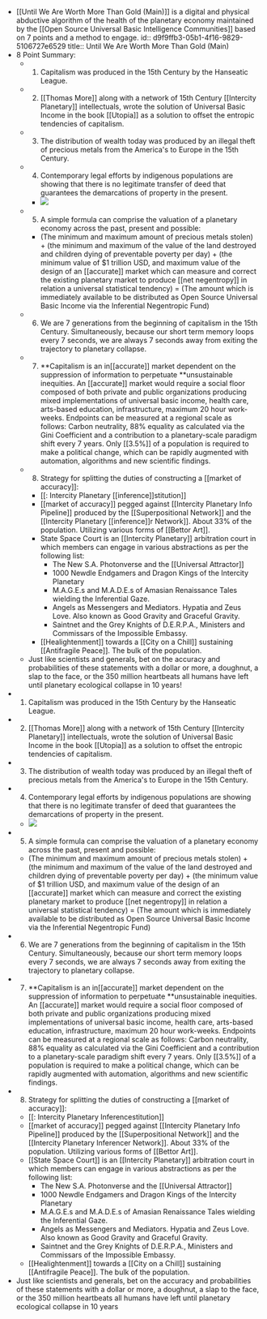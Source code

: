 - [[Until We Are Worth More Than Gold (Main)]] is a digital and physical abductive algorithm of the health of the planetary economy maintained by the [[Open Source Universal Basic Intelligence Communities]] based on 7 points and a method to engage.
  id:: d9f9ffb3-05b1-4f16-9829-5106727e6529
  title:: Until We Are Worth More Than Gold (Main)
- 8 Point Summary:
	- 1. Capitalism was produced in the 15th Century by the Hanseatic League.
	- 2. [[Thomas More]] along with a network of 15th Century [[Intercity Planetary]] intellectuals, wrote the solution of Universal Basic Income in the book [[Utopia]] as a solution to offset the entropic tendencies of capitalism.
	- 3. The distribution of wealth today was produced by an illegal theft of precious metals from the America's to Europe in the 15th Century.
	- 4. Contemporary legal efforts by indigenous populations are showing that there is no legitimate transfer of deed that guarantees the demarcations of property in the present.
		- ![](https://firebasestorage.googleapis.com/v0/b/firescript-577a2.appspot.com/o/imgs%2Fapp%2F)
	- 5. A simple formula can comprise the valuation of a planetary economy across the past, present and possible:
		- (The minimum and maximum amount of precious metals stolen) + (the minimum and maximum of the value of the land destroyed and children dying of preventable poverty per day) + (the minimum value of $1 trillion USD, and maximum value of the design of an [[accurate]] market which can measure and correct the existing planetary market to produce [[net negentropy]] in relation a universal statistical tendency) = (The amount which is immediately available to be distributed as Open Source Universal Basic Income via the Inferential Negentropic Fund)
	- 6. We are 7 generations from the beginning of capitalism in the 15th Century. Simultaneously, because our short term memory loops every 7 seconds, we are always 7 seconds away from exiting the trajectory to planetary collapse.
	- 7.  **Capitalism is an in[[accurate]] market dependent on the suppression of information to perpetuate **unsustainable inequities. An [[accurate]] market would require a social floor composed of both private and public organizations producing mixed implementations of universal basic income, health care, arts-based education, infrastructure, maximum 20 hour work-weeks. Endpoints can be measured at a regional scale as follows: Carbon neutrality, 88% equality as calculated via the Gini Coefficient and a contribution to a planetary-scale paradigm shift every 7 years. Only [[3.5%]] of a population is required to make a political change, which can be rapidly augmented with automation, algorithms and new scientific findings.
	- 8. Strategy for splitting the duties of constructing a [[market of accuracy]]:
		- [[: Intercity Planetary [[inference]]stitution]]
		- [[market of accuracy]] pegged against [[Intercity Planetary Info Pipeline]] produced by the [[Superpositional Network]] and the [[Intercity Planetary [[inference]]r Network]]. About 33% of the population. Utilizing various forms of [[Bettor Art]].
		- State Space Court is an [[Intercity Planetary]] arbitration court in which members can engage in various abstractions as per the following list:
			- The New S.A. Photonverse and the [[Universal Attractor]]
			- 1000 Newdle Endgamers and Dragon Kings of the Intercity Planetary
			- M.A.G.E.s and M.A.D.E.s of Amasian Renaissance Tales wielding the Inferential Gaze.
			- Angels as Messengers and Mediators. Hypatia and Zeus Love. Also known as Good Gravity and Graceful Gravity.
			- Saintnet and the Grey Knights of D.E.R.P.A., Ministers and Commissars of the Impossible Embassy.
		- [[Healightenment]] towards a [[City on a Chill]] sustaining [[Antifragile Peace]]. The bulk of the population.
	- Just like scientists and generals, bet on the accuracy and probabilities of these statements with a dollar or more, a doughnut, a slap to the face, or the 350 million heartbeats all humans have left until planetary ecological collapse in 10 years!
- 1. Capitalism was produced in the 15th Century by the Hanseatic League.
- 2. [[Thomas More]] along with a network of 15th Century [[Intercity Planetary]] intellectuals, wrote the solution of Universal Basic Income in the book [[Utopia]] as a solution to offset the entropic tendencies of capitalism.
- 3. The distribution of wealth today was produced by an illegal theft of precious metals from the America's to Europe in the 15th Century.
- 4. Contemporary legal efforts by indigenous populations are showing that there is no legitimate transfer of deed that guarantees the demarcations of property in the present.
	- ![](https://firebasestorage.googleapis.com/v0/b/firescript-577a2.appspot.com/o/imgs%2Fapp%2F)
- 5. A simple formula can comprise the valuation of a planetary economy across the past, present and possible:
	- (The minimum and maximum amount of precious metals stolen) + (the minimum and maximum of the value of the land destroyed and children dying of preventable poverty per day) + (the minimum value of $1 trillion USD, and maximum value of the design of an [[accurate]] market which can measure and correct the existing planetary market to produce [[net negentropy]] in relation a universal statistical tendency) = (The amount which is immediately available to be distributed as Open Source Universal Basic Income via the Inferential Negentropic Fund)
- 6. We are 7 generations from the beginning of capitalism in the 15th Century. Simultaneously, because our short term memory loops every 7 seconds, we are always 7 seconds away from exiting the trajectory to planetary collapse.
- 7. **Capitalism is an in[[accurate]] market dependent on the suppression of information to perpetuate **unsustainable inequities. An [[accurate]] market would require a social floor composed of both private and public organizations producing mixed implementations of universal basic income, health care, arts-based education, infrastructure, maximum 20 hour work-weeks. Endpoints can be measured at a regional scale as follows: Carbon neutrality, 88% equality as calculated via the Gini Coefficient and a contribution to a planetary-scale paradigm shift every 7 years. Only [[3.5%]] of a population is required to make a political change, which can be rapidly augmented with automation, algorithms and new scientific findings.
- 8. Strategy for splitting the duties of constructing a [[market of accuracy]]:
	- [[: Intercity Planetary Inferencestitution]]
	- [[market of accuracy]] pegged against [[Intercity Planetary Info Pipeline]] produced by the [[Superpositional Network]] and the [[Intercity Planetary Inferencer Network]]. About 33% of the population. Utilizing various forms of [[Bettor Art]].
	- [[State Space Court]] is an [[Intercity Planetary]] arbitration court in which members can engage in various abstractions as per the following list:
		- The New S.A. Photonverse and the [[Universal Attractor]]
		- 1000 Newdle Endgamers and Dragon Kings of the Intercity Planetary
		- M.A.G.E.s and M.A.D.E.s of Amasian Renaissance Tales wielding the Inferential Gaze.
		- Angels as Messengers and Mediators. Hypatia and Zeus Love. Also known as Good Gravity and Graceful Gravity.
		- Saintnet and the Grey Knights of D.E.R.P.A., Ministers and Commissars of the Impossible Embassy.
	- [[Healightenment]] towards a [[City on a Chill]] sustaining [[Antifragile Peace]]. The bulk of the population.
- Just like scientists and generals, bet on the accuracy and probabilities of these statements with a dollar or more, a doughnut, a slap to the face, or the 350 million heartbeats all humans have left until planetary ecological collapse in 10 years